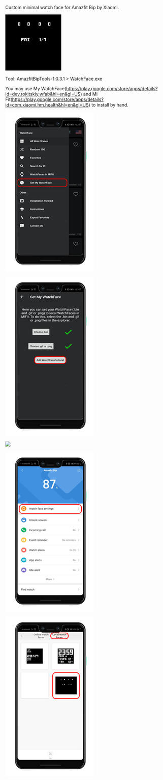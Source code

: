 Custom minimal watch face for Amazfit Bip by Xiaomi.

![](watch_face_packed_animated.gif)

Tool: AmazfitBipTools-1.0.3.1 > WatchFace.exe

You may use My WatchFace(https://play.google.com/store/apps/details?id=dev.rokitskiy.wfab&hl=en&gl=US) and 
Mi Fit(https://play.google.com/store/apps/details?id=com.xiaomi.hm.health&hl=en&gl=US) to install by hand.

![](info1.jpg)

![](info2.jpg)

![](info3.jpg)

![](info4.jpg)

![](info5.jpg)
